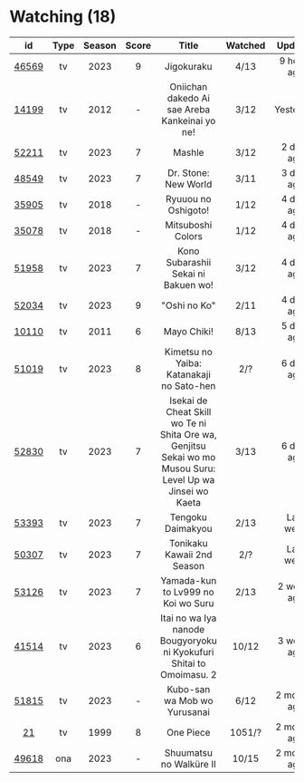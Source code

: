 # Watching (18)

|                      id                      | Type | Season | Score |                                                   Title                                                   | Watched |    Updated   | Start Date |
| :------------------------------------------: | :--: | :----: | :---: | :-------------------------------------------------------------------------------------------------------: | :-----: | :----------: | :--------: |
| [46569](https://myanimelist.net/anime/46569) |  tv  |  2023  |   9   |                                                 Jigokuraku                                                |   4/13  |  9 hours ago | 04/02/2023 |
| [14199](https://myanimelist.net/anime/14199) |  tv  |  2012  |   -   |                               Oniichan dakedo Ai sae Areba Kankeinai yo ne!                               |   3/12  |   Yesterday  | 04/21/2023 |
| [52211](https://myanimelist.net/anime/52211) |  tv  |  2023  |   7   |                                                   Mashle                                                  |   3/12  |  2 days ago  | 04/08/2023 |
| [48549](https://myanimelist.net/anime/48549) |  tv  |  2023  |   7   |                                            Dr. Stone: New World                                           |   3/11  |  3 days ago  | 04/06/2023 |
| [35905](https://myanimelist.net/anime/35905) |  tv  |  2018  |   -   |                                            Ryuuou no Oshigoto!                                            |   1/12  |  4 days ago  | 04/20/2023 |
| [35078](https://myanimelist.net/anime/35078) |  tv  |  2018  |   -   |                                             Mitsuboshi Colors                                             |   1/12  |  4 days ago  | 04/20/2023 |
| [51958](https://myanimelist.net/anime/51958) |  tv  |  2023  |   7   |                                    Kono Subarashii Sekai ni Bakuen wo!                                    |   3/12  |  4 days ago  | 04/06/2023 |
| [52034](https://myanimelist.net/anime/52034) |  tv  |  2023  |   9   |                                                "Oshi no Ko"                                               |   2/11  |  4 days ago  | 04/12/2023 |
| [10110](https://myanimelist.net/anime/10110) |  tv  |  2011  |   6   |                                                Mayo Chiki!                                                |   8/13  |  5 days ago  | 04/14/2023 |
| [51019](https://myanimelist.net/anime/51019) |  tv  |  2023  |   8   |                                  Kimetsu no Yaiba: Katanakaji no Sato-hen                                 |   2/?   |  6 days ago  | 04/09/2023 |
| [52830](https://myanimelist.net/anime/52830) |  tv  |  2023  |   7   | Isekai de Cheat Skill wo Te ni Shita Ore wa, Genjitsu Sekai wo mo Musou Suru: Level Up wa Jinsei wo Kaeta |   3/13  |  6 days ago  | 04/04/2023 |
| [53393](https://myanimelist.net/anime/53393) |  tv  |  2023  |   7   |                                             Tengoku Daimakyou                                             |   2/13  |   Last week  | 04/02/2023 |
| [50307](https://myanimelist.net/anime/50307) |  tv  |  2023  |   7   |                                         Tonikaku Kawaii 2nd Season                                        |   2/?   |   Last week  | 04/08/2023 |
| [53126](https://myanimelist.net/anime/53126) |  tv  |  2023  |   7   |                                     Yamada-kun to Lv999 no Koi wo Suru                                    |   2/13  |  2 weeks ago | 04/02/2023 |
| [41514](https://myanimelist.net/anime/41514) |  tv  |  2023  |   6   |                    Itai no wa Iya nanode Bougyoryoku ni Kyokufuri Shitai to Omoimasu. 2                   |  10/12  |  3 weeks ago | 01/12/2023 |
| [51815](https://myanimelist.net/anime/51815) |  tv  |  2023  |   -   |                                        Kubo-san wa Mob wo Yurusanai                                       |   6/12  | 2 months ago | 01/11/2023 |
|    [21](https://myanimelist.net/anime/21)    |  tv  |  1999  |   8   |                                                 One Piece                                                 |  1051/? | 2 months ago | 01/01/2013 |
| [49618](https://myanimelist.net/anime/49618) |  ona |  2023  |   -   |                                          Shuumatsu no Walküre II                                          |  10/15  | 2 months ago | 01/27/2023 |